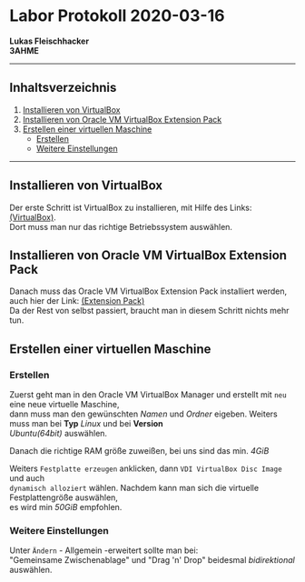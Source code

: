 # Labor Protokoll 2020-03-16
         
**Lukas Fleischhacker**       
**3AHME**   

----------------------------
## Inhaltsverzeichnis    
1) [Installieren von VirtualBox](#installieren-von-virtualbox)  
2) [Installieren von Oracle VM VirtualBox Extension Pack](#installieren-von-oracle-vm-virtualbox-extension-pack)    
3) [Erstellen einer virtuellen Maschine](#erstellen-einer-virtuellen-maschine)
      * [Erstellen](#erstellen)     
      * [Weitere Einstellungen](#weitere-einstellungen)
  
----------------------------        

## Installieren von VirtualBox
Der erste Schritt ist VirtualBox zu installieren, mit Hilfe des Links: [(VirtualBox)](https://www.virtualbox.org/wiki/Downloads).    
Dort muss man nur das richtige Betriebssystem auswählen.

## Installieren von Oracle VM VirtualBox Extension Pack
Danach muss das Oracle VM VirtualBox Extension Pack installiert werden,     
auch hier der Link: [(Extension Pack)](https://download.virtualbox.org/virtualbox/6.1.4/Oracle_VM_VirtualBox_Extension_Pack-6.1.4.vbox-extpack)   
Da der Rest von selbst passiert, braucht man in diesem Schritt nichts mehr tun.

## Erstellen einer virtuellen Maschine 
### Erstellen 
Zuerst geht man in den Oracle VM VirtualBox Manager und erstellt mit ````neu```` eine neue virtuelle Maschine,    
dann muss man den gewünschten *Namen* und *Ordner* eigeben. Weiters muss man bei **Typ** *Linux* und bei **Version**    
*Ubuntu(64bit)* auswählen.    
    
Danach die richtige RAM größe zuweißen, bei uns sind das min. *4GiB*      
    
Weiters ````Festplatte erzeugen```` anklicken, dann ````VDI VirtualBox Disc Image````  und auch    
````dynamisch alloziert```` wählen. Nachdem kann man sich die virtuelle Festplattengröße auswählen,   
es wird min *50GiB* empfohlen. 

### Weitere Einstellungen
Unter ````Ändern```` - Allgemein -erweitert sollte man bei:   
"Gemeinsame Zwischenablage" und "Drag 'n' Drop" beidesmal *bidirektional* auswählen.    



